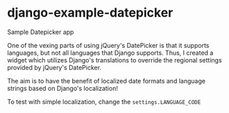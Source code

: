 django-example-datepicker
=========================

Sample Datepicker app

One of the vexing parts of using jQuery's DatePicker is that it supports languages, but not all languages that Django supports. Thus, I created a widget which utilizes Django's translations to override the regional settings provided by jQuery's DatePicker.

The aim is to have the benefit of localized date formats and language strings based on Django's localization!

To test with simple localization, change the `settings.LANGUAGE_CODE`
